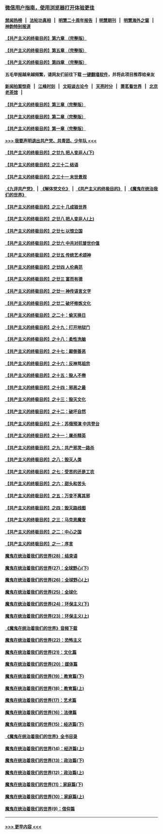 ### [微信用户指南，使用浏览器打开体验更佳](https://github.com/gfw-breaker/banned-news1/blob/master/indexes/wechat-guide.md?t=0)
#### [禁闻热榜](热点新闻.md?t=0)  &nbsp;&nbsp;|&nbsp;&nbsp; [法轮功真相](https://github.com/gfw-breaker/truth/blob/master/README.md?t=0) &nbsp;&nbsp;|&nbsp;&nbsp; [明慧二十周年报告](https://github.com/gfw-breaker/mh-reports/blob/master/README.md?t=0) &nbsp;&nbsp;|&nbsp;&nbsp;[明慧期刊](https://github.com/gfw-breaker/mh-qikan) &nbsp;&nbsp;|&nbsp;&nbsp; [明慧海外之窗](https://github.com/gfw-breaker/mh-news/blob/master/README.md?t=0) &nbsp;&nbsp;|&nbsp;&nbsp; [神韵特别报道](https://github.com/gfw-breaker/mh-news/blob/master/shenyun.md?t=0)
#### [【共产主义的终极目的】第六章 （完整版）](../pages/nsc422/n11428913.md?t=02090522) 
#### [【共产主义的终极目的】第五章 （完整版）](../pages/nsc422/n11428912.md?t=02090522) 
#### [【共产主义的终极目的】第四章 （完整版）](../pages/nsc422/n11428907.md?t=02090522) 
#### 五毛举报越来越频繁，请网友们前往下载 [一键翻墙软件](https://github.com/gfw-breaker/ssr-accounts)，并将此项目推荐给亲友
#### [新闻拍案惊奇](https://github.com/gfw-breaker/banned-news1/blob/master/pages/link4.md) &nbsp;&nbsp;|&nbsp;&nbsp; [江峰时刻](https://github.com/gfw-breaker/banned-news1/blob/master/pages/link4.md) &nbsp;&nbsp;|&nbsp;&nbsp; [文昭谈古论今](https://github.com/gfw-breaker/banned-news1/blob/master/pages/link4.md) &nbsp;&nbsp;|&nbsp;&nbsp; [天亮时分](https://github.com/gfw-breaker/banned-news1/blob/master/pages/link4.md) &nbsp;&nbsp;|&nbsp;&nbsp; [萧茗看世界](https://github.com/gfw-breaker/banned-news1/blob/master/pages/link4.md) &nbsp;&nbsp;|&nbsp;&nbsp; [北京老茶馆](https://github.com/gfw-breaker/banned-news1/blob/master/pages/link4.md) &nbsp;&nbsp;|&nbsp;&nbsp; 
#### [【共产主义的终极目的】第三章（完整版）](../pages/nsc422/n11428848.md?t=02090522) 
#### [【共产主义的终极目的】第二章（完整版）](../pages/nsc422/n11428831.md?t=02090522) 
#### [【共产主义的终极目的】第一章（完整版）](../pages/nsc422/n11417651.md?t=02090522) 
#### [>>> 我要声明退出共产党、共青团、少年队 <<<](https://github.com/begood0513/goodnews/blob/master/quit/letter.md) 
#### [【共产主义的终极目的】之廿九 把人变非人(下)](../pages/nsc422/n11344140.md?t=02090522) 
#### [【共产主义的终极目的】之三十二 结语](../pages/nsc422/n11360535.md?t=02090522) 
#### [【共产主义的终极目的】之三十一 末世景观](../pages/nsc422/n11351129.md?t=02090522) 
#### [《九评共产党》](https://github.com/begood0513/9ping.md/blob/master/README.md) &nbsp;|&nbsp; [《解体党文化》](../../../../jtdwh.md/blob/master/README.md)  &nbsp;|&nbsp; [《共产主义的终极目的》](../../../../gczydzjmd.md/blob/master/README.md) &nbsp;|&nbsp; [《魔鬼在统治我们的世界》](../../../../mgztzwmdsj.md/blob/master/README.md) 
#### [【共产主义的终极目的】之三十 几成狼世界](../pages/nsc422/n11348280.md?t=02090522) 
#### [【共产主义的终极目的】之廿八 把人变非人(上)](../pages/nsc422/n11340492.md?t=02090522) 
#### [【共产主义的终极目的】之廿七 以恨立国](../pages/nsc422/n11336944.md?t=02090522) 
#### [【共产主义的终极目的】之廿六 中共对抗普世价值](../pages/nsc422/n11324785.md?t=02090522) 
#### [【共产主义的终极目的】之廿五 传统艺术颂神](../pages/nsc422/n11296396.md?t=02090522) 
#### [【共产主义的终极目的】之廿四 人伦典范](../pages/nsc422/n11296397.md?t=02090522) 
#### [【共产主义的终极目的】之廿三 富而有德](../pages/nsc422/n11283598.md?t=02090522) 
#### [【共产主义的终极目的】之廿一 神传语言文字](../pages/nsc422/n11263265.md?t=02090522) 
#### [【共产主义的终极目的】之廿二 破坏修炼文化](../pages/nsc422/n11245728.md?t=02090522) 
#### [【共产主义的终极目的】之二十：偷天换日](../pages/nsc422/n11238846.md?t=02090522) 
#### [【共产主义的终极目的】之十九：打开地狱门](../pages/nsc422/n11206376.md?t=02090522) 
#### [【共产主义的终极目的】之十八：柔性洗脑](../pages/nsc422/n11199994.md?t=02090522) 
#### [【共产主义的终极目的】之十七：颠倒善恶](../pages/nsc422/n11179782.md?t=02090522) 
#### [【共产主义的终极目的】之十六：反神骂祖宗](../pages/nsc422/n11166798.md?t=02090522) 
#### [【共产主义的终极目的】之十五：毁人不倦](../pages/nsc422/n11166792.md?t=02090522) 
#### [【共产主义的终极目的】之十四：邪恶之最](../pages/nsc422/n11150249.md?t=02090522) 
#### [【共产主义的终极目的】之十三：毁灭文化](../pages/nsc422/n11135227.md?t=02090522) 
#### [【共产主义的终极目的】之十二：破坏自然](../pages/nsc422/n11135214.md?t=02090522) 
#### [【共产主义的终极目的】之十：苏俄预演 中共登台](../pages/nsc422/n11118424.md?t=02090522) 
#### [【共产主义的终极目的】之十一：屠杀精英](../pages/nsc422/n11118442.md?t=02090522) 
#### [【共产主义的终极目的】之九：共产邪灵一路杀](../pages/nsc422/n11114139.md?t=02090522) 
#### [【共产主义的终极目的】之八：毁灭人类](../pages/nsc422/n11108503.md?t=02090522) 
#### [【共产主义的终极目的】之七：受苦的还是工农](../pages/nsc422/n11101809.md?t=02090522) 
#### [【共产主义的终极目的】之六：甜头和苦头](../pages/nsc422/n11096971.md?t=02090522) 
#### [【共产主义的终极目的】之五：万变不离其邪](../pages/nsc422/n11091285.md?t=02090522) 
#### [【共产主义的终极目的】之四：毁灭路线图](../pages/nsc422/n11086284.md?t=02090522) 
#### [【共产主义的终极目的】之三：马克思魔变](../pages/nsc422/n11061941.md?t=02090522) 
#### [【共产主义的终极目的】之二：中心之国](../pages/nsc422/n11047728.md?t=02090522) 
#### [【共产主义的终极目的】之一：序言](../pages/nsc422/n11086077.md?t=02090522) 
#### [魔鬼在统治着我们的世界(28)：结束语](../pages/nsc422/n10936246.md?t=02090522) 
#### [魔鬼在统治着我们的世界(27)：全球野心(下)](../pages/nsc422/n10928319.md?t=02090522) 
#### [魔鬼在统治着我们的世界(26)：全球野心(上)](../pages/nsc422/n10900318.md?t=02090522) 
#### [魔鬼在统治着我们的世界(25)：全球化](../pages/nsc422/n10788205.md?t=02090522) 
#### [魔鬼在统治着我们的世界(24)：环保主义(下)](../pages/nsc422/n10695307.md?t=02090522) 
#### [魔鬼在统治着我们的世界(23)：环保主义(上)](../pages/nsc422/n10688613.md?t=02090522) 
#### [《魔鬼在统治着我们的世界》音频下载](../pages/nsc422/n10635553.md?t=02090522) 
#### [魔鬼在统治着我们的世界(22)：恐怖主义](../pages/nsc422/n10614727.md?t=02090522) 
#### [魔鬼在统治着我们的世界(21)：文化篇](../pages/nsc422/n10597706.md?t=02090522) 
#### [魔鬼在统治着我们的世界(20)：媒体篇](../pages/nsc422/n10586579.md?t=02090522) 
#### [魔鬼在统治着我们的世界(19)：教育篇(下)](../pages/nsc422/n10564808.md?t=02090522) 
#### [魔鬼在统治着我们的世界(18)：教育篇(上)](../pages/nsc422/n10526970.md?t=02090522) 
#### [魔鬼在统治着我们的世界(17)：艺术篇](../pages/nsc422/n10499093.md?t=02090522) 
#### [魔鬼在统治着我们的世界(16)：法律篇](../pages/nsc422/n10485969.md?t=02090522) 
#### [魔鬼在统治着我们的世界(15)：经济篇(下)](../pages/nsc422/n10469975.md?t=02090522) 
#### [《魔鬼在统治着我们的世界》全书目录](../pages/nsc422/n10464261.md?t=02090522) 
#### [魔鬼在统治着我们的世界(14)：经济篇(上)](../pages/nsc422/n10457370.md?t=02090522) 
#### [魔鬼在统治着我们的世界(13)：政治篇(下)](../pages/nsc422/n10448270.md?t=02090522) 
#### [魔鬼在统治着我们的世界(12)：政治篇(上)](../pages/nsc422/n10444576.md?t=02090522) 
#### [魔鬼在统治着我们的世界(11)：家庭篇(下)](../pages/nsc422/n10440961.md?t=02090522) 
#### [魔鬼在统治着我们的世界(10)：家庭篇(上)](../pages/nsc422/n10435448.md?t=02090522) 
#### [魔鬼在统治着我们的世界(9)：信仰篇](../pages/nsc422/n10432159.md?t=02090522) 

----
#### [ >>> 更早内容 <<< ](../indexes/nsc422-earlier.md)
